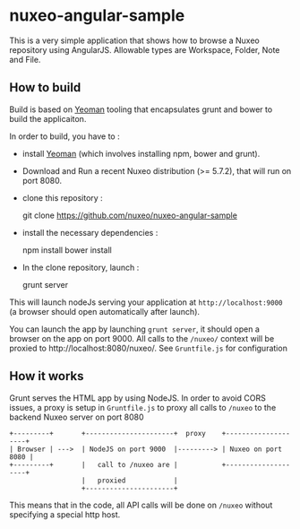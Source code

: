 # nuxeo-angular-sample

This is a very simple application that shows how to browse a Nuxeo repository using AngularJS.  Allowable types are Workspace, Folder, Note and File. 


## How to build

Build is based on [Yeoman](http://yeoman.io/) tooling that encapsulates grunt and bower to build the applicaiton.

In order to build, you have to :

 * install [Yeoman](http://yeoman.io/) (which involves installing npm, bower and grunt).

 * Download and Run a recent Nuxeo distribution (>= 5.7.2), that will run on port 8080.

 * clone this repository :

      git clone https://github.com/nuxeo/nuxeo-angular-sample

 * install the necessary dependencies :

      npm install
      bower install

 * In the clone repository, launch :

      grunt server

This will launch nodeJs serving your application at `http://localhost:9000` (a browser should open automatically after launch). 

You can launch the app by launching `grunt server`, it should open a browser on the app on port 9000. All calls to the `/nuxeo/` context will be proxied to http://localhost:8080/nuxeo/. See `Gruntfile.js` for configuration 


## How it works

Grunt serves the HTML app by using NodeJS. In order to avoid CORS issues, a proxy is setup in `Gruntfile.js` to proxy all calls to `/nuxeo` to the backend Nuxeo server on port 8080 

    +---------+       +----------------------+  proxy    +--------------------+
    | Browser | --->  | NodeJS on port 9000  |---------> | Nuxeo on port 8080 |
    +---------+       |   call to /nuxeo are |           +--------------------+
                      |   proxied            |
                      +----------------------+

This means that in the code, all API calls will be done on `/nuxeo` without specifying a special http host. 

